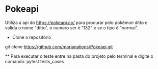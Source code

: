# Pokeapi

Utiliza a api do https://pokeapi.co/ para procurar pelo pokémon ditto e valida o nome "ditto", o numero ser é "132" e se o tipo é "normal".

* Clone o repositório
 
git clone https://github.com/marianations/Pokeapi.git


** Para executar o teste entre na pasta do projeto pelo terminal e digite o comando: pytest tests_cases
